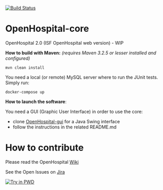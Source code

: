 [![Build Status](https://travis-ci.org/informatici/openhospital-core.svg?branch=master)](https://travis-ci.org/informatici/openhospital-core)
# OpenHospital-core
OpenHospital 2.0 (ISF OpenHospital web version) - WIP

**How to build with Maven:**
_(requires Maven 3.2.5 or lesser installed and configured)_

    mvn clean install
    
You need a local (or remote) MySQL server where to run the JUnit tests. Simply run:

	docker-compose up 

**How to launch the software**:

You need a GUI (Graphic User Interface) in order to use the core:

* clone [OpenHospital-gui](https://github.com/informatici/openhospital-gui) for a Java Swing interface
* follow the instructions in the related README.md


# How to contribute

Please read the OpenHospital [Wiki](https://openhospital.atlassian.net/wiki/display/OH/Contribution+Guidelines)

See the Open Issues on [Jira](https://openhospital.atlassian.net/issues/)

[![Try in PWD](https://raw.githubusercontent.com/play-with-docker/stacks/master/assets/images/button.png)](https://labs.play-with-docker.com/?stack=https://github.com/matteoturra/openhospital-core/pwd-stack.yml)
